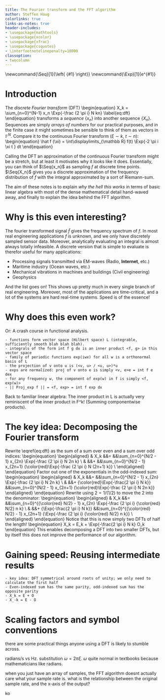 ```yaml
---
title: The Fourier transform and the FFT algorithm
author: Steffen Haug
colorlinks: true
links-as-notes: true
header-includes:
- \usepackage{mathtools}
- \usepackage{xcolor}
- \usepackage{xfrac}
- \usepackage{csquotes}
- \interfootnotelinepenalty=10000
classoption:
- twocolumn
---
```

\newcommand{\Seq}[1]{\left\{ {#1} \right\}}
\newcommand{\Exp}[1]{e^{#1}}


# Introduction
The _discrete Fourier transform_ (DFT)
    \begin{equation}
    X_k = \sum_{n=0}^{N-1} x_n \Exp{-\frac {2 \pi i} N kn}
    \label{eq:dft}
    \end{equation}
transforms a _sequence_ $\left\{ {x}_n\right\}$ into another sequence $\left\{ {X}_n \right\}$.
Sequences are simply _arrays of numbers_ for our practical purposes, and
in the finite case it might sometimes be sensible to think of them as vectors in $\mathbb F^N$.
Compare it  to the continuous Fourier transform ($\xi \sim k$, $t \sim n$):
    \begin{equation}
    \hat f (\xi) = \int\displaylimits_{\mathbb R} f(t) \Exp{-2 \pi i \xi t } dt
    \end{equation}

Calling the DFT an approximation of the continuous Fourier transform might be a stretch,
but at least it motivates why it looks like it does. Essentially, you can think of $\Seq{x_n}$ as
sampling $f$ at discrete time points. $\Seq{X_n}$ gives you a discrete approximation
of the frequency distribution of $f$ with the integral approximated by a sort of Riemann-sum.

The aim of these notes is to explain _why the hell this works_ in terms of basic linear algebra
with most of the dense mathematical detail hand-waved away, and finally to explain the idea behind
the FFT algorithm.

# Why is this even interesting?
The fourier transformed signal $\hat f$ gives the frequency spectrum of $f$.
In most real engineering applications $f$ is unknown, and we only have discretely sampled sensor data.
Moreover, analytically evaluating an integral is almost always totally infeasible.
A discrete version that is simple to evaluate is therefor useful for many applications:

- Processing signals transmitted via EM-waves (Radio, **Internet**, etc.)
- Maritime industry (Ocean waves, etc.)
- Mechanical vibrations in machines and buildings (Civil engineering)
- Geophysics

And the list goes on! This shows up pretty much in every single branch of real engineering.
Moreover, most of the applications are time-critical, and a lot of the systems are hard real-time
systems. Speed is of the essence!

# Why does this even work?
Or: A crash course in functional analysis.
```
- functions form vector space (Hilbert space) L (integrable, sufficiently smooth blah blah blah).
- integrals of the form int f g dx is an inner product <f, g> in this vector space
- family of periodic functions exp(iwx) for all w is a orthonormal basis of L
- the projection of v onto u is (<v, u> / <u, u>)*u
- exps are normalized: proj of v onto e is simply <v, e>e = int f e dex
- for any frequency w, the component of exp(w) in f is simply <f, exp(w)>
- || Proj_exp f || = <f, exp> = int f exp dx
```

Back to familiar linear algebra: The inner product in L is actually very
reminiscent of the inner product in F^k! (Summing componentwise products).

# The key idea: Decomposing the Fourier transform
Rewrite \eqref{eq:dft} as the sum of a sum over even and a sum over odd indices:
    \begin{equation}
    \begin{aligned}
    & X_k &&= &&\sum_{n=0}^{N/2 - 1} x_{2n} \Exp{-\frac {2 \pi i} N 2n k} \\
    &     &&+ &&\sum_{n=0}^{N/2 - 1} x_{2n+1} {\color{red}\Exp{-\frac {2 \pi i} N (2n+1) k}} \\
    \end{aligned}
    \end{equation}
Factor out one of the exponentials in the odd-indexed sum:
    \begin{equation}
    \begin{aligned}
    & X_k &&=        &&\sum_{n=0}^{N/2 - 1} x_{2n} \Exp{-\frac {2 \pi i} N 2n k} \\
    &     &&+ {\color{red}\Exp{-\frac{2 \pi i} N k}}
                     &&\sum_{n=0}^{N/2 - 1} x_{2n+1} {\color{red}\Exp{-\frac {2 \pi i} N 2n k}}
    \end{aligned}
    \end{equation}
Rewrite using $2 = 1/(1/2)$ to move the 2 into the denominator:
    \begin{equation}
    \begin{aligned}
    & X_k &&=        &&\sum_{n=0}^{{\color{red} N/2} - 1} x_{2n} \Exp{-\frac {2 \pi i} {\color{red} N/2} n k} \\
    &     &&+ {\Exp{-\frac{2 \pi i} N k}}
                     &&\sum_{n=0}^{{\color{red} N/2} - 1} x_{2n+1} {\Exp{-\frac {2 \pi i} {\color{red} N/2} n k}} \\
    \end{aligned}
    \end{equation}
Notice that this is now simply two DFTs of half the length!
    \begin{equation}
    X_k = E_k + \Exp{-\frac{2 \pi i} N k} O_k
    \end{equation}
This enables decomposing a DFT into two smaller DFTs, but by itself this does not improve the
performance of our algorithm.

# Gaining speed: Reusing intermediate results
```
- key idea: DFT symmetrical around roots of unity; we only need to calculate the first half
- Even-indexed sum has the same parity, odd-indexed sum has the opposite parity
- X_k = E + O
- X_-k = E - O
```

# Scaling factors and symbol conventions
there are some practical things anyone using a DFT is likely to stumble across.

radians/s vs Hz. substitution $\omega = 2 \pi \xi$. $\omega$ quite normal in textbooks because
mathematicians like radians.

when you just have an array of samples, the FFT algorithm doesnt actually care what your sample
rate is. what is the relationship between the original sample rate, and the x-axis of the output?

ko
